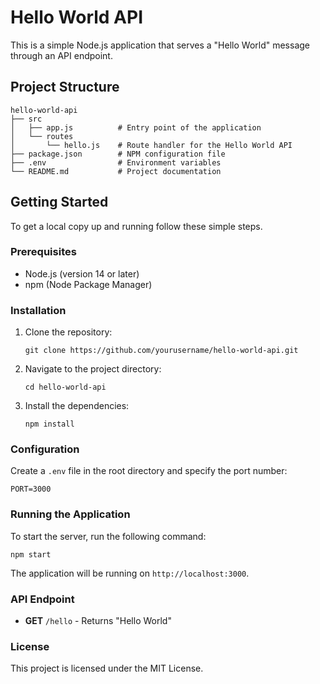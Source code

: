 # Hello World API

This is a simple Node.js application that serves a "Hello World" message through an API endpoint.

## Project Structure

```
hello-world-api
├── src
│   ├── app.js          # Entry point of the application
│   └── routes
│       └── hello.js    # Route handler for the Hello World API
├── package.json        # NPM configuration file
├── .env                # Environment variables
└── README.md           # Project documentation
```

## Getting Started

To get a local copy up and running follow these simple steps.

### Prerequisites

- Node.js (version 14 or later)
- npm (Node Package Manager)

### Installation

1. Clone the repository:
   ```
   git clone https://github.com/yourusername/hello-world-api.git
   ```

2. Navigate to the project directory:
   ```
   cd hello-world-api
   ```

3. Install the dependencies:
   ```
   npm install
   ```

### Configuration

Create a `.env` file in the root directory and specify the port number:
```
PORT=3000
```

### Running the Application

To start the server, run the following command:
```
npm start
```

The application will be running on `http://localhost:3000`.

### API Endpoint

- **GET** `/hello` - Returns "Hello World"

### License

This project is licensed under the MIT License.